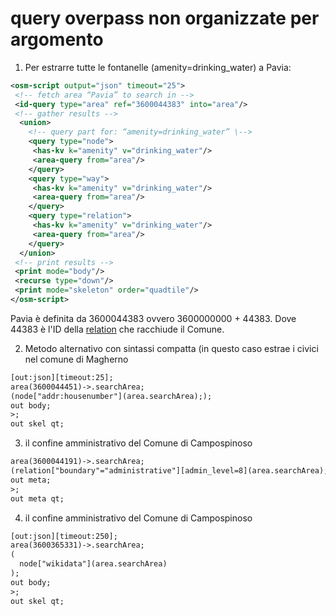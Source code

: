 query overpass non organizzate per argomento
============================================


 1. Per estrarre tutte le fontanelle (amenity=drinking_water) a Pavia:
 
 ~~~xml
<osm-script output="json" timeout="25">
  <!-- fetch area “Pavia” to search in -->
  <id-query type="area" ref="3600044383" into="area"/>
  <!-- gather results -->
   <union>
     <!-- query part for: “amenity=drinking_water” \-->
     <query type="node">
      <has-kv k="amenity" v="drinking_water"/>
      <area-query from="area"/>
     </query>
     <query type="way">
      <has-kv k="amenity" v="drinking_water"/>
      <area-query from="area"/>
     </query>
     <query type="relation">
      <has-kv k="amenity" v="drinking_water"/>
      <area-query from="area"/>
     </query>
   </union>
  <!-- print results -->
  <print mode="body"/>
  <recurse type="down"/>
  <print mode="skeleton" order="quadtile"/>
</osm-script>
 ~~~
 Pavia è definita da 3600044383 ovvero 3600000000 + 44383. Dove 44383 è l'ID della [relation](https://www.openstreetmap.org/relation/44383) che racchiude il Comune.

 2. Metodo alternativo con sintassi compatta (in questo caso estrae i civici nel comune di Magherno
 
 ~~~xml
 [out:json][timeout:25];
 area(3600044451)->.searchArea;
 (node["addr:housenumber"](area.searchArea););
 out body;
 >;
 out skel qt;
 ~~~

 3. il confine amministrativo del Comune di Campospinoso

 ~~~xml
 area(3600044191)->.searchArea;
(relation["boundary"="administrative"][admin_level=8](area.searchArea););
out meta;
>;
out meta qt; 
~~~

 4. il confine amministrativo del Comune di Campospinoso

~~~xml
[out:json][timeout:250];
area(3600365331)->.searchArea;
(
  node["wikidata"](area.searchArea)
);
out body;
>;
out skel qt;
~~~

